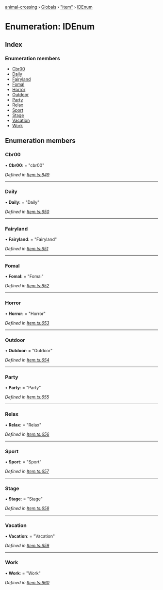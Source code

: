 [animal-crossing](../README.md) › [Globals](../globals.md) › ["Item"](../modules/_item_.md) › [IDEnum](_item_.idenum.md)

# Enumeration: IDEnum

## Index

### Enumeration members

* [Cbr00](_item_.idenum.md#cbr00)
* [Daily](_item_.idenum.md#daily)
* [Fairyland](_item_.idenum.md#fairyland)
* [Fomal](_item_.idenum.md#fomal)
* [Horror](_item_.idenum.md#horror)
* [Outdoor](_item_.idenum.md#outdoor)
* [Party](_item_.idenum.md#party)
* [Relax](_item_.idenum.md#relax)
* [Sport](_item_.idenum.md#sport)
* [Stage](_item_.idenum.md#stage)
* [Vacation](_item_.idenum.md#vacation)
* [Work](_item_.idenum.md#work)

## Enumeration members

###  Cbr00

• **Cbr00**: = "cbr00"

*Defined in [Item.ts:649](https://github.com/Norviah/animal-crossing/blob/3bd87eb/module/types/Item.ts#L649)*

___

###  Daily

• **Daily**: = "Daily"

*Defined in [Item.ts:650](https://github.com/Norviah/animal-crossing/blob/3bd87eb/module/types/Item.ts#L650)*

___

###  Fairyland

• **Fairyland**: = "Fairyland"

*Defined in [Item.ts:651](https://github.com/Norviah/animal-crossing/blob/3bd87eb/module/types/Item.ts#L651)*

___

###  Fomal

• **Fomal**: = "Fomal"

*Defined in [Item.ts:652](https://github.com/Norviah/animal-crossing/blob/3bd87eb/module/types/Item.ts#L652)*

___

###  Horror

• **Horror**: = "Horror"

*Defined in [Item.ts:653](https://github.com/Norviah/animal-crossing/blob/3bd87eb/module/types/Item.ts#L653)*

___

###  Outdoor

• **Outdoor**: = "Outdoor"

*Defined in [Item.ts:654](https://github.com/Norviah/animal-crossing/blob/3bd87eb/module/types/Item.ts#L654)*

___

###  Party

• **Party**: = "Party"

*Defined in [Item.ts:655](https://github.com/Norviah/animal-crossing/blob/3bd87eb/module/types/Item.ts#L655)*

___

###  Relax

• **Relax**: = "Relax"

*Defined in [Item.ts:656](https://github.com/Norviah/animal-crossing/blob/3bd87eb/module/types/Item.ts#L656)*

___

###  Sport

• **Sport**: = "Sport"

*Defined in [Item.ts:657](https://github.com/Norviah/animal-crossing/blob/3bd87eb/module/types/Item.ts#L657)*

___

###  Stage

• **Stage**: = "Stage"

*Defined in [Item.ts:658](https://github.com/Norviah/animal-crossing/blob/3bd87eb/module/types/Item.ts#L658)*

___

###  Vacation

• **Vacation**: = "Vacation"

*Defined in [Item.ts:659](https://github.com/Norviah/animal-crossing/blob/3bd87eb/module/types/Item.ts#L659)*

___

###  Work

• **Work**: = "Work"

*Defined in [Item.ts:660](https://github.com/Norviah/animal-crossing/blob/3bd87eb/module/types/Item.ts#L660)*
